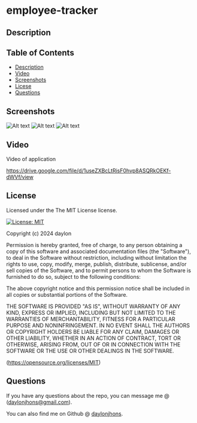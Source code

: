 # employee-tracker

## Description

## Table of Contents
- [Description](##Description)
- [Video](##Video)
- [Screenshots](##Screenshots)
- [Licese](##License)
- [Questions](##Questions)

## Screenshots

![Alt text](<images/Screenshot 2024-03-24 at 11.26.59 PM.png>)
![Alt text](<images/Screenshot 2024-03-24 at 11.27.10 PM.png>)
![Alt text](<images/Screenshot 2024-03-24 at 11.27.24 PM.png>)

## Video 

Video of application

https://drive.google.com/file/d/1useZXBcLtRisF0hvp8ASQRkOEKf-dWVf/view

## License 

 Licensed under the The MIT License license.
  
  [![License: MIT](https://img.shields.io/badge/License-MIT-purple.svg)](https://opensource.org/licenses/MIT)

  Copyright (c) 2024 daylon

Permission is hereby granted, free of charge, to any person obtaining a copy
of this software and associated documentation files (the "Software"), to deal
in the Software without restriction, including without limitation the rights
to use, copy, modify, merge, publish, distribute, sublicense, and/or sell
copies of the Software, and to permit persons to whom the Software is
furnished to do so, subject to the following conditions:

The above copyright notice and this permission notice shall be included in all
copies or substantial portions of the Software.

THE SOFTWARE IS PROVIDED "AS IS", WITHOUT WARRANTY OF ANY KIND, EXPRESS OR
IMPLIED, INCLUDING BUT NOT LIMITED TO THE WARRANTIES OF MERCHANTABILITY,
FITNESS FOR A PARTICULAR PURPOSE AND NONINFRINGEMENT. IN NO EVENT SHALL THE
AUTHORS OR COPYRIGHT HOLDERS BE LIABLE FOR ANY CLAIM, DAMAGES OR OTHER
LIABILITY, WHETHER IN AN ACTION OF CONTRACT, TORT OR OTHERWISE, ARISING FROM,
OUT OF OR IN CONNECTION WITH THE SOFTWARE OR THE USE OR OTHER DEALINGS IN THE
SOFTWARE.

(https://opensource.org/licenses/MIT)

## Questions

If you have any questions about the repo, you can message me @ (daylonjhons@gmail.com). 

You can also find me on Github @ [daylonjhons](https://github.com/daylonjhons).

